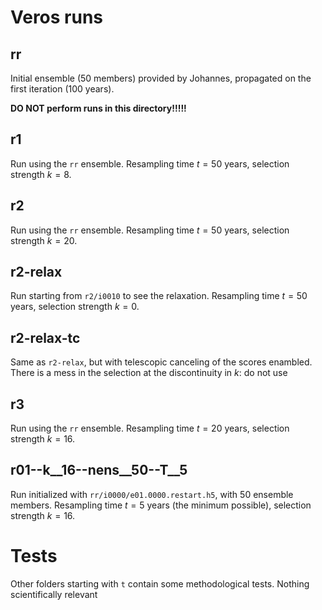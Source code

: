 # Veros runs

## rr
Initial ensemble (50 members) provided by Johannes, propagated on the first iteration (100 years).

**DO NOT perform runs in this directory!!!!!**

## r1
Run using the `rr` ensemble. Resampling time $t=50$ years, selection strength $k=8$.

## r2
Run using the `rr` ensemble. Resampling time $t=50$ years, selection strength $k=20$.

## r2-relax
Run starting from `r2/i0010` to see the relaxation. Resampling time $t=50$ years, selection strength $k=0$.

## r2-relax-tc
Same as `r2-relax`, but with telescopic canceling of the scores enambled. There is a mess in the selection at the discontinuity in $k$: do not use

## r3
Run using the `rr` ensemble. Resampling time $t=20$ years, selection strength $k=16$.

## r01--k__16--nens__50--T__5
Run initialized with `rr/i0000/e01.0000.restart.h5`, with 50 ensemble members. Resampling time $t=5$ years (the minimum possible), selection strength $k=16$.


# Tests
Other folders starting with `t` contain some methodological tests. Nothing scientifically relevant